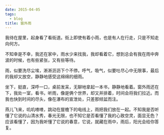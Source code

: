 ```yaml
---
date: 2015-04-05
tags:
  - blog
title: 窗外雨
---
```


我待在屋里，起身看了看街道。街上即使有着小雨，也是有人在行走，只是不知走向何方。

<!--more-->

不知幸是不幸，我还在家中，雨水少来找我，我却看着它，想到总会有我在雨中奔波的时候，也有些紧张，又有些等待。

雨，似要洗尽尘埃，淅淅沥沥下个不停。呼气，吸气，似要吐尽心中无限事，最后的我却又放空，静静地感受这绵绵的细雨。

坐下，挺直，深呼一口，桌前发呆，无聊地拿起一本书，静静地看着。窗外雨还在下，我处一室，看书，听雨，像是俩个世界，却又并排着，时间会将我们拉近。而我也快到时间的尽头，像在瀑布的宣泄处，只差那倾盆而注。

燕儿飞来，叽叽喳喳，跳动在屋檐下的电线上，雨把我们放在一起。不知我是否听懂了它说的山清水秀，春光无限，也不知它是否看懂了我的心致空灵，面显无色？应该看懂了，因为我听懂了它说的春意，它说，就藏在雨中，雨后，阳光会给你答复。
